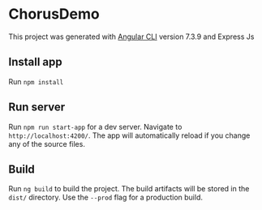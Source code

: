 # ChorusDemo

This project was generated with [Angular CLI](https://github.com/angular/angular-cli) version 7.3.9 and Express Js 

## Install app

Run `npm install` 

## Run server

Run `npm run start-app` for a dev server. Navigate to `http://localhost:4200/`. The app will automatically reload if you change any of the source files.


## Build

Run `ng build` to build the project. The build artifacts will be stored in the `dist/` directory. Use the `--prod` flag for a production build.


